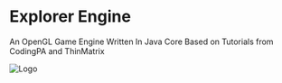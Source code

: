 # Explorer Engine
An OpenGL Game Engine Written In Java
Core Based on Tutorials from CodingPA and ThinMatrix

![Logo](https://i.imgur.com/TuHJfFN.png)
